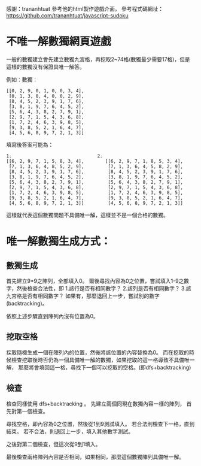 感謝：trananhtuat 參考他的html製作遊戲介面。
參考程式碼網址：https://github.com/trananhtuat/javascript-sudoku

# 不唯一解數獨網頁遊戲
一般的數獨建立會先建立數獨九宮格，再挖取2~74格(數獨最少需要17格)，但是這樣的數獨沒有保證具唯一解答。

例如：數獨：
```
[[0, 2, 9, 0, 1, 0, 0, 3, 4], 
 [0, 1, 3, 0, 4, 0, 0, 2, 9], 
 [8, 4, 5, 2, 3, 9, 1, 7, 6],
 [3, 8, 1, 9, 7, 6, 4, 5, 2], 
 [5, 6, 4, 3, 8, 2, 7, 9, 1], 
 [2, 9, 7, 1, 5, 4, 3, 6, 8],
 [1, 7, 2, 4, 6, 3, 9, 8, 5], 
 [9, 3, 8, 5, 2, 1, 6, 4, 7], 
 [4, 5, 6, 8, 9, 7, 2, 1, 3]]
```
填寫後答案可能為：
```
1.                                2.
[[6, 2, 9, 7, 1, 5, 8, 3, 4],        [[6, 2, 9, 7, 1, 8, 5, 3, 4], 
 [7, 1, 3, 6, 4, 8, 5, 2, 9],         [7, 1, 3, 6, 4, 5, 8, 2, 9], 
 [8, 4, 5, 2, 3, 9, 1, 7, 6],         [8, 4, 5, 2, 3, 9, 1, 7, 6],
 [3, 8, 1, 9, 7, 6, 4, 5, 2],         [3, 8, 1, 9, 7, 6, 4, 5, 2],
 [5, 6, 4, 3, 8, 2, 7, 9, 1],         [5, 6, 4, 3, 8, 2, 7, 9, 1],
 [2, 9, 7, 1, 5, 4, 3, 6, 8],         [2, 9, 7, 1, 5, 4, 3, 6, 8],
 [1, 7, 2, 4, 6, 3, 9, 8, 5],         [1, 7, 2, 4, 6, 3, 9, 8, 5], 
 [9, 3, 8, 5, 2, 1, 6, 4, 7],         [9, 3, 8, 5, 2, 1, 6, 4, 7], 
 [4, 5, 6, 8, 9, 7, 2, 1, 3]]         [4, 5, 6, 8, 9, 7, 2, 1, 3]]
 ```
這樣就代表這個數獨問題不具備唯一解，這樣並不是一個合格的數獨。

# 唯一解數獨生成方式：

## 數獨生成

首先建立9*9之陣列，全部填入0。
爾後尋找內容為0之位置，嘗試填入1-9之數字，然後檢查合法性，即
1.該行是否有相同數字？
2.該列是否有相同數字？
3.該九宮格是否有相同數字？
如果有，那麼退回上一步，嘗試別的數字(backtracking)。

依照上述步驟直到陣列內沒有位置為0。

## 挖取空格
採取隨機生成一個在陣列內的位置，然後將該位置的內容替換為0。
而在挖取的時候檢查挖取後時否仍為一個具備唯一解的數獨，如果挖取的這一格導致不具備唯一解，
那麼將會填回這一格，尋找下一個可以挖取的空格。(即dfs+backtracking)

## 檢查
檢查同樣使用 dfs+backtracking 。
先建立兩個同現在數獨內容一樣的陣列，
首先對第一個檢查。

尋找空格，即內容為0之位置，然後從1到9測試填入。
若合法則檢查下一格，直到結束。
若不合法，則退回上一步，填入其他數字測試。

之後對第二個檢查，但這次從9到1填入。

最後檢查兩格陣列內容是否相同，如果相同，那麼這個數獨陣列具備唯一解。







